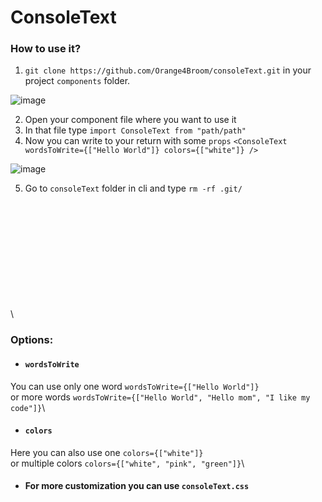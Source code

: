# ConsoleText

### How to use it?

1. `git clone https://github.com/Orange4Broom/consoleText.git` in your project `components` folder.

![image](https://user-images.githubusercontent.com/106157524/225255674-3eceb36b-7ae1-4a25-8ebc-83050124bce3.png)

2. Open your component file where you want to use it
3. In that file type `import ConsoleText from "path/path"`
4. Now you can write to your return with some `props` `<ConsoleText wordsToWrite={["Hello World"]} colors={["white"]} />`

![image](https://user-images.githubusercontent.com/106157524/225254864-0c2fe5f5-c1c1-4d95-8c53-956b9be93db5.png)

5. Go to `consoleText` folder in cli and type `rm -rf .git/`

\
\
\
\
\
\
\
\
\
\
\
### Options:
* #### `wordsToWrite`
You can use only one word `wordsToWrite={["Hello World"]}`\
or more words `wordsToWrite={["Hello World", "Hello mom", "I like my code"]}`\

* #### `colors`
Here you can also use one `colors={["white"]}`\
or multiple colors `colors={["white", "pink", "green"]}`\


* #### **For more customization you can use `consoleText.css`**
